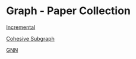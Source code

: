 # Graph - Paper Collection

[Incremental](https://github.com/EdwardTex/references_for_my_phd/blob/main/graph/graph_pp/graph_pp_incre.md)

[Cohesive Subgraph](https://github.com/EdwardTex/references_for_phd/blob/main/graph/graph_pp/graph_pp_cohesive.md)

[GNN](https://github.com/EdwardTex/references_for_my_phd/blob/main/graph/graph_pp/graph_pp_gnn.md)